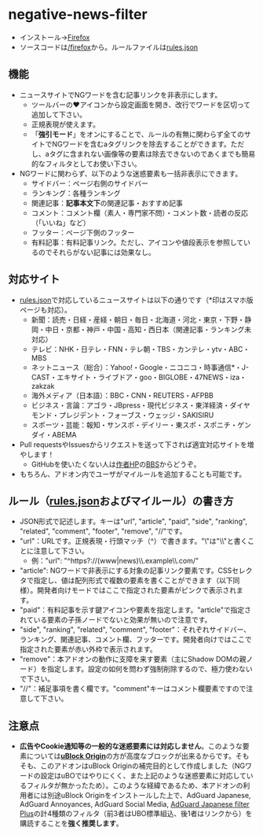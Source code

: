 # negative-news-filter
- インストール→[Firefox](https://addons.mozilla.org/firefox/addon/negative-news-filter/)
- ソースコードは[/firefox](/firefox)から。ルールファイルは[rules.json](/rules.json)
## 機能
- ニュースサイトでNGワードを含む記事リンクを非表示にします。
  - ツールバーの♥アイコンから設定画面を開き、改行でワードを区切って追加して下さい。
  - 正規表現が使えます。
  - 「**強引モード**」をオンにすることで、ルールの有無に関わらず全てのサイトでNGワードを含むaタグリンクを除去することができます。ただし、aタグに含まれない画像等の要素は除去できないのであくまでも簡易的なフィルタとしてお使い下さい。
- NGワードに関わらず、以下のような迷惑要素も一括非表示にできます。
  - サイドバー：ページ右側のサイドバー
  - ランキング：各種ランキング
  - 関連記事：**記事本文下**の関連記事・おすすめ記事
  - コメント：コメント欄（素人・専門家不問）・コメント数・読者の反応（「いいね」など）
  - フッター：ページ下側のフッター
  - 有料記事：有料記事リンク。ただし、アイコンや値段表示を参照しているのでそれらがない記事には効果なし。
## 対応サイト
- [rules.json](/rules.json)で対応しているニュースサイトは以下の通りです（*印はスマホ版ページも対応）。
  - 新聞：読売・日経・産経・朝日・毎日・北海道・河北・東京・下野・静岡・中日・京都・神戸・中国・高知・西日本（関連記事・ランキング未対応）
  - テレビ：NHK・日テレ・FNN・テレ朝・TBS・カンテレ・ytv・ABC・MBS
  - ネットニュース（総合）：Yahoo!・Google・ニコニコ・時事通信*・J-CAST・エキサイト・ライブドア・goo・BIGLOBE・47NEWS・iza・zakzak
  - 海外メディア（日本語）：BBC・CNN・REUTERS・AFPBB
  - ビジネス・言論：アゴラ・JBpress・現代ビジネス・東洋経済・ダイヤモンド・プレジデント・フォーブス・ウェッジ・SAKISIRU
  - スポーツ・芸能：報知・サンスポ・デイリー・東スポ・スポニチ・ゲンダイ・ABEMA
- Pull requestsやIssuesからリクエストを送って下されば適宜対応サイトを増やします！
  - GitHubを使いたくない人は[作者HP](https://www.eonet.ne.jp/~internet/nnf/)の[BBS](https://www.eonet.ne.jp/~internet/nnf/bbs/)からどうぞ。
- もちろん、アドオン内でユーザがマイルールを追加することも可能です。
## ルール（[rules.json](/rules.json)およびマイルール）の書き方
- JSON形式で記述します。キーは"url", "article", "paid", "side", "ranking", "related", "comment", "footer", "remove", "//"です。
- "url"：URLです。正規表現・行頭マッチ（^）で書きます。"\\"は"\\\\"と書くことに注意して下さい。
  - 例："url":  "^https?://(www|news)\\\\.example\\\\.com/"
- "article": NGワードで非表示にする対象の記事リンク要素です。CSSセレクタで指定し、値は配列形式で複数の要素を書くことができます（以下同様）。開発者向けモードではここで指定された要素がピンクで表示されます。
- "paid"：有料記事を示す鍵アイコンや要素を指定します。"article"で指定されている要素の子孫ノードでないと効果が無いので注意です。
- "side", "ranking", "related", "comment", "footer"：それぞれサイドバー、ランキング、関連記事、コメント欄、フッターです。開発者向けではここで指定された要素が赤い外枠で表示されます。
- "remove"：本アドオンの動作に支障を来す要素（主にShadow DOMの親ノード）を指定します。設定の如何を問わず強制削除するので、極力使わないで下さい。
- "//"：補足事項を書く欄です。"comment"キーはコメント欄要素ですので注意して下さい。
## 注意点
- **広告やCookie通知等の一般的な迷惑要素には対応しません**。このような要素については[**uBlock Origin**](https://github.com/gorhill/uBlock)の方が高度なブロックが出来るからです。そもそも、このアドオンはuBlock Originの補完目的として作成しました（NGワードの設定はuBOではやりにくく、また上記のような迷惑要素に対応しているフィルタが無かったため）。このような経緯であるため、本アドオンの利用者には別途uBlock Originをインストールした上で、AdGuard Japanese, AdGuard Annoyances, AdGuard Social Media, [AdGuard Japanese filter Plus](https://github.com/Yuki2718/adblock2)の計4種類のフィルタ（前3者はUBO標準組込、後1者はリンクから）を購読することを**強く推奨します**。
